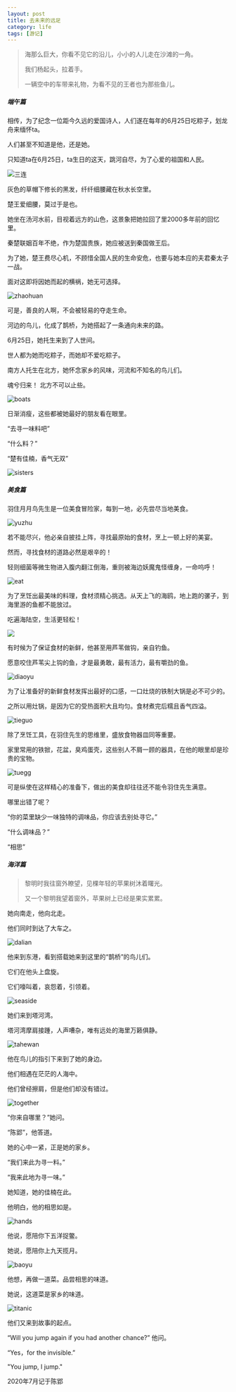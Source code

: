 ```yaml
---
layout: post
title: 去未来的远足
category: life
tags: [游记]
---
```


> 海那么巨大，你看不见它的沿儿，小小的人儿走在沙滩的一角。
>
> 我们杨起头，拉着手。
>
> 一辆空中的车带来礼物，为看不见的王者也为那些鱼儿。



##### 端午篇

相传，为了纪念一位距今久远的爱国诗人，人们遂在每年的6月25日吃粽子，划龙舟来缅怀ta。

人们甚至不知道是他，还是她。

只知道ta在6月25日，ta生日的这天，跳河自尽，为了心爱的祖国和人民。

![三连](./assets/img/in-post/dalian/三连.png)

灰色的草帽下修长的黑发，纤纤细腰藏在秋水长空里。

楚王爱细腰，莫过于是也。

她坐在汤河水前，目视着远方的山色，这景象把她拉回了里2000多年前的回忆里。

秦楚联姻百年不绝，作为楚国贵族，她应被送到秦国做王后。

为了她，楚王费尽心机，不顾惜全国人民的生命安危，也要与她本应的夫君秦太子一战。

面对这即将因她而起的横祸，她无可选择。

![zhaohuan](./assets/img/in-post/dalian/zhaohuan.png)

可是，善良的人啊，不会被轻易的夺走生命。

河边的鸟儿，化成了鹊桥，为她搭起了一条通向未来的路。

6月25日，她托生来到了人世间。

世人都为她而吃粽子，而她却不爱吃粽子。

南方人托生在北方，她怀念家乡的风味，河流和不知名的鸟儿们。

魂兮归来！ 北方不可以止些。

![boats](./assets/img/in-post/dalian/boats.png)

日渐消瘦，这些都被她最好的朋友看在眼里。

“去寻一味料吧”

“什么料？”

“楚有佳楠，香气无双”

![sisters](./assets/img/in-post/dalian/sisters.png)





##### 美食篇

羽住月月鸟先生是一位美食冒险家，每到一地，必先尝尽当地美食。

![yuzhu](./assets/img/in-post/dalian/yuzhu.png)

若不能尽兴，他必亲自披挂上阵，寻找最原始的食材，烹上一顿上好的美宴。

然而，寻找食材的道路必然是艰辛的！

轻则细菌等微生物进入腹内翻江倒海，重则被海边妖魔鬼怪缠身，一命呜呼！

![eat](./assets/img/in-post/dalian/eat.png)

为了烹饪出最美味的料理，食材须精心挑选。从天上飞的海鸥，地上跑的骡子，到海里游的鱼都不能放过。

吃遍海陆空，生活更轻松！

![](./assets/img/in-post/dalian/material.png)

有时候为了保证食材的新鲜，他甚至用芦苇做钩，亲自钓鱼。

愿意咬住芦苇尖上钩的鱼，才是最勇敢，最有活力，最有嚼劲的鱼。

![diaoyu](./assets/img/in-post/dalian/diaoyu.png)

为了让准备好的新鲜食材发挥出最好的口感，一口灶烧的铁制大锅是必不可少的。

之所以用灶锅，是因为它的受热面积大且均匀。食材煮完后糯且香气四溢。

![tieguo](./assets/img/in-post/dalian/tieguo.jpg)

除了烹饪工具，在羽住先生的思维里，盛放食物器皿同等重要。

家里常用的铁锨，花盆，臭鸡蛋壳，这些别人不屑一顾的器具，在他的眼里却是珍贵的宝物。

![tuegg](./assets/img/in-post/dalian/tuegg.png)

可是纵使在这样精心的准备下，做出的美食却往往还不能令羽住先生满意。

哪里出错了呢？

“你的菜里缺少一味独特的调味品，你应该去别处寻它。”

“什么调味品？”

“相思”



##### 海洋篇

> 黎明时我往窗外瞭望，见棵年轻的苹果树沐着曙光。
>
> 又一个黎明我望着窗外，苹果树上已经是果实累累。

她向南走，他向北走。

他们同时到达了大车之。

![dalian](./assets/img/in-post/dalian/dalian.png)

他来到东港，看到搭载她来到这里的“鹊桥”的鸟儿们。

它们在他头上盘旋。

它们嚎叫着，哀怨着，引领着。

![seaside](./assets/img/in-post/dalian/seaside.png)

她们来到塔河湾。

塔河湾摩肩接踵，人声嘈杂，唯有远处的海里万籁俱静。

![tahewan](./assets/img/in-post/dalian/tahewan.png)

他在鸟儿的指引下来到了她的身边。

他们相遇在茫茫的人海中。

他们曾经擦肩，但是他们却没有错过。

![together](./assets/img/in-post/dalian/together.png)

“你来自哪里？”她问。

“陈郢”，他答道。

她的心中一紧，正是她的家乡。

“我们来此为寻一料。”

“我来此地为寻一味。”

她知道，她的佳楠在此。

他明白，他的相思如是。

![hands](./assets/img/in-post/dalian/hands.png)

他说，愿陪你下五洋捉鳖。

她说，愿陪你上九天揽月。

![baoyu](./assets/img/in-post/dalian/baoyu.png)

他想，再做一道菜。品尝相思的味道。

她说，这道菜是家乡的味道。

![titanic](./assets/img/in-post/dalian/titanic.png)

他们又来到故事的起点。

“Will you jump again if you had another chance?” 他问。

“Yes，for the invisible.”

"You jump, I jump."



2020年7月记于陈郢



